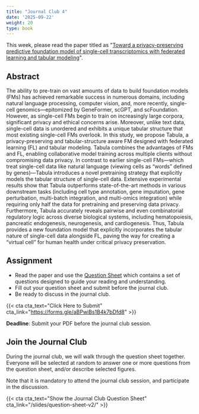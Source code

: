 ```yaml
---
title: "Journal Club 4"
date: '2025-09-22'
weight: 20
type: book
---
```


This week, please read the paper titled as "[Toward a privacy-preserving predictive foundation model of single-cell transcriptomics with federated learning and tabular modeling](https://www.biorxiv.org/content/10.1101/2025.01.06.631427v1)".

## Abstract

The ability to pre-train on vast amounts of data to build foundation models (FMs) has achieved remarkable success in numerous domains, including natural language processing, computer vision, and, more recently, single-cell genomics—epitomized by GeneFormer, scGPT, and scFoundation. However, as single-cell FMs begin to train on increasingly large corpora, significant privacy and ethical concerns arise. Moreover, unlike text data, single-cell data is unordered and exhibits a unique tabular structure that most existing single-cell FMs overlook. In this study, we propose Tabula, a privacy-preserving and tabular-structure aware FM designed with federated learning (FL) and tabular modeling. Tabula combines the advantages of FMs and FL, enabling collaborative model training across multiple clients without compromising data privacy. In contrast to earlier single-cell FMs—which treat single-cell data like natural language (viewing cells as “words” defined by genes)—Tabula introduces a novel pretraining strategy that explicitly models the tabular structure of single-cell data. Extensive experimental results show that Tabula outperforms state-of-the-art methods in various downstream tasks (including cell type annotation, gene imputation, gene perturbation, multi-batch integration, and multi-omics integration) while requiring only half the data for pretraining and preserving data privacy. Furthermore, Tabula accurately reveals pairwise and even combinatorial regulatory logic across diverse biological systems, including hematopoiesis, pancreatic endogenesis, neurogenesis, and cardiogenesis. Thus, Tabula provides a new foundation model that explicitly incorporates the tabular nature of single-cell data alongside FL, paving the way for creating a “virtual cell” for human health under critical privacy preservation.

## Assignment

- Read the paper and use the [Question Sheet](/question-sheet-v2/) which contains a set of questions designed to guide your reading and understanding.
- Fill out your question sheet and submit before the journal club.
- Be ready to discuss in the journal club.

{{< cta cta_text="Click Here to Submit" cta_link="https://forms.gle/aBPwiBs1B4k7bDfd8" >}}

**Deadline**: Submit your PDF before the journal club session.

## Join the Journal Club

During the journal club, we will walk through the question sheet together. Everyone will be selected at random to answer one or more questions from the question sheet, and/or describe selected figures.

Note that it is mandatory to attend the journal club session, and participate in the discussion.

{{< cta cta_text="Show the Journal Club Question Sheet" cta_link="/slides/question-sheet-v2/" >}}
